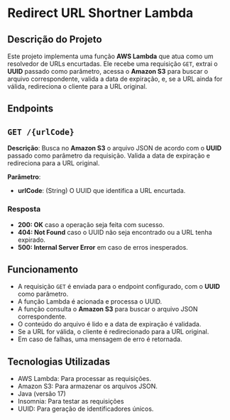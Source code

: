 # Redirect URL Shortner Lambda

## Descrição do Projeto

Este projeto implementa uma função **AWS Lambda** que atua como um resolvedor de URLs encurtadas. Ele recebe uma requisição `GET`, 
extrai o **UUID** passado como parâmetro, acessa o **Amazon S3** para buscar o arquivo correspondente, valida a data de expiração, e, 
se a URL ainda for válida, redireciona o cliente para a URL original.  

## Endpoints

## `GET /{urlCode}`

**Descrição**: Busca no **Amazon S3** o arquivo JSON de acordo com o **UUID** passado como parâmetro da requisição. 
Valida a data de expiração e redireciona para a URL original.

**Parâmetro**:  
- **urlCode**: (String) O UUID que identifica a URL encurtada. 

### Resposta
- **200: OK** caso a operação seja feita com sucesso.
- **404: Not Found** caso o UUID não seja encontrado ou a URL tenha expirado.
- **500: Internal Server Error** em caso de erros inesperados.  

## Funcionamento

- A requisição `GET` é enviada para o endpoint configurado, com o **UUID** como parâmetro.  
- A função Lambda é acionada e processa o UUID.  
- A função consulta o **Amazon S3** para buscar o arquivo JSON correspondente.  
- O conteúdo do arquivo é lido e a data de expiração é validada.  
- Se a URL for válida, o cliente é redirecionado para a URL original.  
- Em caso de falhas, uma mensagem de erro é retornada.  

## Tecnologias Utilizadas

- AWS Lambda: Para processar as requisições.
- Amazon S3: Para armazenar os arquivos JSON.
- Java (versão 17)
- Insomnia: Para testar as requisições
- UUID: Para geração de identificadores únicos.
